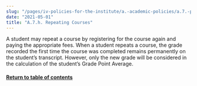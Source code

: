 ```yaml
---
slug: "/pages/iv-policies-for-the-institute/a.-academic-policies/a.7.-policies-concerning-enrollment-and-payment-fees/a.7.g.-repeating-courses"
date: "2021-05-01"
title: "A.7.h. Repeating Courses"
---
```


A student may repeat a course by registering for the course again and paying the appropriate fees. When a student repeats a course, the grade recorded the first time the course was completed remains permanently on the student’s transcript. However, only the new grade will be considered in the calculation of the student’s Grade Point Average.

#### [Return to table of contents](http://www.middlebury.edu/pages/iv-policies-for-the-institute/a.-academic-policies/a.7.-policies-concerning-enrollment-and-payment-fees)
